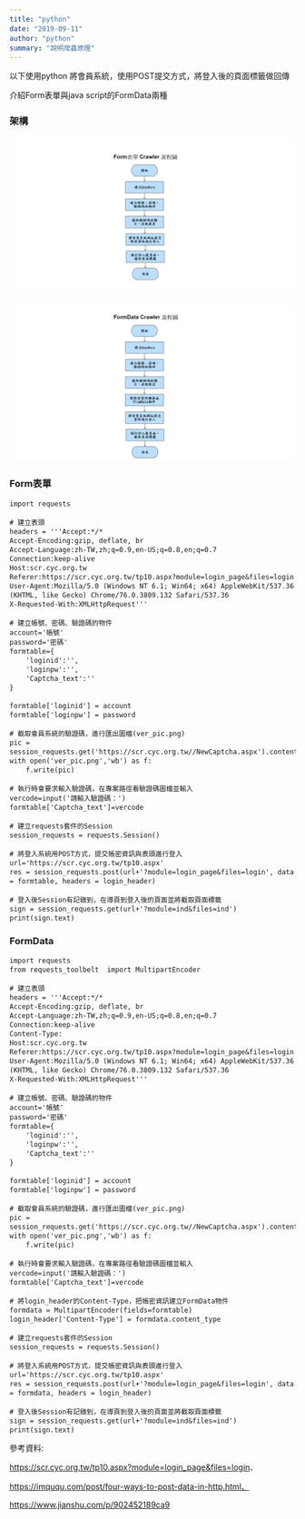 ```yaml
---
title: "python"
date: "2019-09-11"
author: "python"
summary: "說明爬蟲原理"
---
```


以下使用python 將會員系統，使用POST提交方式，將登入後的頁面標籤做回傳

介紹Form表單與java script的FormData兩種

### 架構

![Form表單](<https://raw.githubusercontent.com/coolgood88142/markdown_note/master/assets/images/Form表單.png>)

![FormData](<https://raw.githubusercontent.com/coolgood88142/markdown_note/master/assets/images/FormData.png>)



### Form表單

```
import requests

# 建立表頭
headers = '''Accept:*/*
Accept-Encoding:gzip, deflate, br
Accept-Language:zh-TW,zh;q=0.9,en-US;q=0.8,en;q=0.7
Connection:keep-alive
Host:scr.cyc.org.tw
Referer:https://scr.cyc.org.tw/tp10.aspx?module=login_page&files=login
User-Agent:Mozilla/5.0 (Windows NT 6.1; Win64; x64) AppleWebKit/537.36 (KHTML, like Gecko) Chrome/76.0.3809.132 Safari/537.36
X-Requested-With:XMLHttpRequest'''

# 建立帳號、密碼、驗證碼的物件
account='帳號'
password='密碼'
formtable={
    'loginid':'',
    'loginpw':'',
    'Captcha_text':''
}

formtable['loginid'] = account
formtable['loginpw'] = password

# 截取會員系統的驗證碼，進行匯出圖檔(ver_pic.png)
pic = session_requests.get('https://scr.cyc.org.tw//NewCaptcha.aspx').content
with open('ver_pic.png','wb') as f:
    f.write(pic)

# 執行時會要求輸入驗證碼，在專案路徑看驗證碼圖檔並輸入
vercode=input('請輸入驗證碼：')
formtable['Captcha_text']=vercode

# 建立requests套件的Session
session_requests = requests.Session()

# 將登入系統用POST方式，提交帳密資訊與表頭進行登入
url='https://scr.cyc.org.tw/tp10.aspx'
res = session_requests.post(url+'?module=login_page&files=login', data = formtable, headers = login_header)

# 登入後Session有記錄到，在導頁到登入後的頁面並將截取頁面標籤
sign = session_requests.get(url+'?module=ind&files=ind')
print(sign.text)

```



### FormData

```
import requests
from requests_toolbelt  import MultipartEncoder

# 建立表頭
headers = '''Accept:*/*
Accept-Encoding:gzip, deflate, br
Accept-Language:zh-TW,zh;q=0.9,en-US;q=0.8,en;q=0.7
Connection:keep-alive
Content-Type:
Host:scr.cyc.org.tw
Referer:https://scr.cyc.org.tw/tp10.aspx?module=login_page&files=login
User-Agent:Mozilla/5.0 (Windows NT 6.1; Win64; x64) AppleWebKit/537.36 (KHTML, like Gecko) Chrome/76.0.3809.132 Safari/537.36
X-Requested-With:XMLHttpRequest'''

# 建立帳號、密碼、驗證碼的物件
account='帳號'
password='密碼'
formtable={
    'loginid':'',
    'loginpw':'',
    'Captcha_text':''
}

formtable['loginid'] = account
formtable['loginpw'] = password

# 截取會員系統的驗證碼，進行匯出圖檔(ver_pic.png)
pic = session_requests.get('https://scr.cyc.org.tw//NewCaptcha.aspx').content
with open('ver_pic.png','wb') as f:
    f.write(pic)

# 執行時會要求輸入驗證碼，在專案路徑看驗證碼圖檔並輸入
vercode=input('請輸入驗證碼：')
formtable['Captcha_text']=vercode

# 將login_header的Content-Type，把帳密資訊建立FormData物件
formdata = MultipartEncoder(fields=formtable)
login_header['Content-Type'] = formdata.content_type

# 建立requests套件的Session
session_requests = requests.Session()

# 將登入系統用POST方式，提交帳密資訊與表頭進行登入
url='https://scr.cyc.org.tw/tp10.aspx'
res = session_requests.post(url+'?module=login_page&files=login', data = formdata, headers = login_header)

# 登入後Session有記錄到，在導頁到登入後的頁面並將截取頁面標籤
sign = session_requests.get(url+'?module=ind&files=ind')
print(sign.text)
```



參考資料:

<https://scr.cyc.org.tw/tp10.aspx?module=login_page&files=login>、

https://imququ.com/post/four-ways-to-post-data-in-http.html、

<https://www.jianshu.com/p/902452189ca9>



